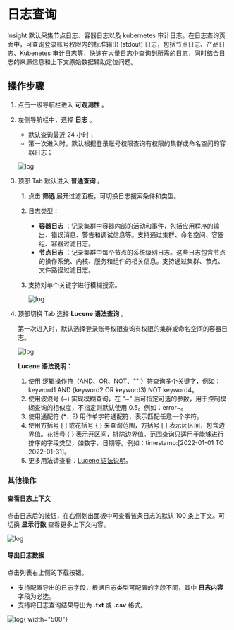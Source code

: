 # 日志查询

Insight 默认采集节点日志、容器日志以及 kubernetes 审计日志。在日志查询页面中，可查询登录账号权限内的标准输出 (stdout) 日志，包括节点日志、产品日志、Kubenetes 审计日志等，快速在大量日志中查询到所需的日志，同时结合日志的来源信息和上下文原始数据辅助定位问题。

## 操作步骤

1. 点击一级导航栏进入 __可观测性__ 。
2. 左侧导航栏中，选择 __日志__ 。

    - 默认查询最近 24 小时；
    - 第一次进入时，默认根据登录账号权限查询有权限的集群或命名空间的容器日志；
  
    ![log](https://docs.daocloud.io/daocloud-docs-images/docs/zh/docs/insight/images/log00.png)

3. 顶部 Tab 默认进入 __普通查询__ 。

    1. 点击 __筛选__ 展开过滤面板，可切换日志搜索条件和类型。
    2. 日志类型：

        - __容器日志__ ：记录集群中容器内部的活动和事件，包括应用程序的输出、错误消息、警告和调试信息等。支持通过集群、命名空间、容器组、容器过滤日志。
        - __节点日志__ ：记录集群中每个节点的系统级别日志。这些日志包含节点的操作系统、内核、服务和组件的相关信息。支持通过集群、节点、文件路径过滤日志。

    3. 支持对单个关键字进行模糊搜索。

        ![log](https://docs.daocloud.io/daocloud-docs-images/docs/zh/docs/insight/images/log03.png)

4. 顶部切换 Tab 选择 __Lucene 语法查询__ 。

    第一次进入时，默认选择登录账号权限查询有权限的集群或命名空间的容器日志。

    ![log](https://docs.daocloud.io/daocloud-docs-images/docs/zh/docs/insight/images/log01.png)

    **Lucene 语法说明：**

    1. 使用 逻辑操作符（AND、OR、NOT、"" ）符查询多个关键字，例如：keyword1 AND (keyword2 OR keyword3) NOT keyword4。
    2. 使用波浪号 (~) 实现模糊查询，在 "~" 后可指定可选的参数，用于控制模糊查询的相似度，不指定则默认使用 0.5。例如：error~。
    3. 使用通配符 (*、?) 用作单字符通配符，表示匹配任意一个字符。
    4. 使用方括号 [ ] 或花括号 { } 来查询范围，方括号 [ ] 表示闭区间，包含边界值。花括号 { } 表示开区间，排除边界值。范围查询只适用于能够进行排序的字段类型，如数字、日期等。例如：timestamp:[2022-01-01 TO 2022-01-31]。
    5. 更多用法请查看：[Lucene 语法说明](../../faq/lucene.md)。

### 其他操作

#### 查看日志上下文

点击日志后的按钮，在右侧划出面板中可查看该条日志的默认 100 条上下文。可切换 __显示行数__ 查看更多上下文内容。

![log](https://docs.daocloud.io/daocloud-docs-images/docs/zh/docs/insight/images/logcontext.png)

#### 导出日志数据

点击列表右上侧的下载按钮。

- 支持配置导出的日志字段，根据日志类型可配置的字段不同，其中 __日志内容__ 字段为必选。
- 支持将日志查询结果导出为 **.txt** 或 **.csv** 格式。

![log](https://docs.daocloud.io/daocloud-docs-images/docs/zh/docs/insight/images/logexport.png){ width="500"}
